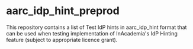 # aarc_idp_hint_preprod
This repository contains a list of Test IdP hints in aarc_idp_hint format that can be used when testing implementation of InAcademia's IdP Hinting feature (subject to appropriate licence grant).
